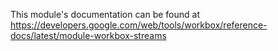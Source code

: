 This module's documentation can be found
at https://developers.google.com/web/tools/workbox/reference-docs/latest/module-workbox-streams
